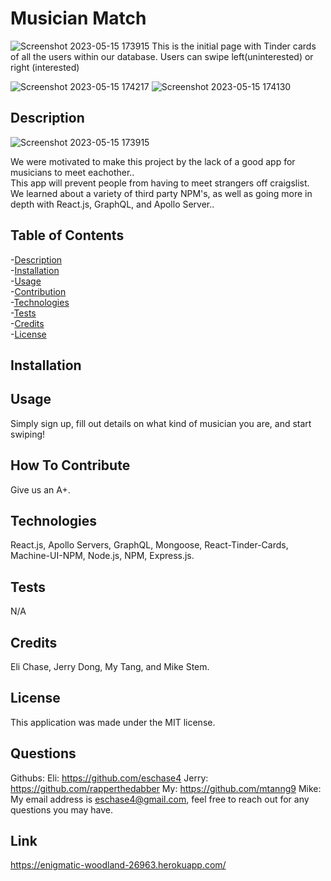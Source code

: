 # Musician Match
        
 ![Screenshot 2023-05-15 173915](https://github.com/rapperthedabber/Musician-Match/assets/116526260/938bcf69-829b-4368-ac90-ee912173c2b1)   This is the initial page with Tinder cards of all the users within our database. Users can swipe left(uninterested) or right (interested)
        
![Screenshot 2023-05-15 174217](https://github.com/rapperthedabber/Musician-Match/assets/116526260/828fea6e-402e-473d-b784-d4cb85e89ee7)
 ![Screenshot 2023-05-15 174130](https://github.com/rapperthedabber/Musician-Match/assets/116526260/5f9785d2-a004-45bf-a3ce-83fab2704868)

<a name="description"></a>
## Description  

  ![Screenshot 2023-05-15 173915](https://github.com/rapperthedabber/Musician-Match/assets/116526260/938bcf69-829b-4368-ac90-ee912173c2b1)
        
    
We were motivated to make this project by the lack of a good app for musicians to meet eachother..<br>
This app will prevent people from having to meet strangers off craigslist.<br>
We learned about a variety of third party NPM's, as well as going more in depth with React.js, GraphQL, and Apollo Server..<br>
    
    
## Table of Contents
-[Description](#description)<br> 
-[Installation](#installation)<br>
-[Usage](#usage)<br>
-[Contribution](#contribution)<br>
-[Technologies](#technologies)<br>
-[Tests](#tests)<br>
-[Credits](#credits)<br>
-[License](#license)<br>

<a name="installation"></a>
## Installation







<a name="usage"></a>
## Usage

Simply sign up, fill out details on what kind of musician you are, and start swiping!

<a name="contribution"></a>
## How To Contribute

Give us an A+.

<a name="technologies"></a>
## Technologies

React.js, Apollo Servers, GraphQL, Mongoose, React-Tinder-Cards, Machine-UI-NPM, Node.js, NPM, Express.js.

<a name="tests"></a>
## Tests

N/A

<a name="credits"></a>
## Credits 

Eli Chase, Jerry Dong, My Tang, and  Mike Stem.

<a name="license"></a>
## License

This application was made under the MIT license.

## Questions

Githubs:
    Eli: https://github.com/eschase4
    Jerry: https://github.com/rapperthedabber
    My: https://github.com/mtanng9
    Mike:
My email address is eschase4@gmail.com, feel free to reach out for any questions you may have.

## Link
https://enigmatic-woodland-26963.herokuapp.com/
